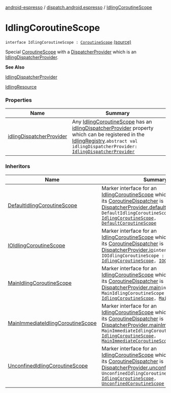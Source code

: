 [android-espresso](../../index.md) / [dispatch.android.espresso](../index.md) / [IdlingCoroutineScope](./index.md)

# IdlingCoroutineScope

`interface IdlingCoroutineScope : `[`CoroutineScope`](https://kotlin.github.io/kotlinx.coroutines/kotlinx-coroutines-core/kotlinx.coroutines/-coroutine-scope/index.html) [(source)](https://github.com/RBusarow/Dispatch/tree/master/android-espresso/src/main/java/dispatch/android/espresso/IdlingCoroutineScope.kt#L29)

Special [CoroutineScope](https://kotlin.github.io/kotlinx.coroutines/kotlinx-coroutines-core/kotlinx.coroutines/-coroutine-scope/index.html) with a [DispatcherProvider](https://rbusarow.github.io/Dispatch/core/dispatch.core/-dispatcher-provider/index.md) which is an [IdlingDispatcherProvider](../-idling-dispatcher-provider/index.md).

**See Also**

[IdlingDispatcherProvider](../-idling-dispatcher-provider/index.md)

[IdlingResource](https://developer.android.com/reference/androidx/test/androidx/test/espresso/IdlingResource.html)

### Properties

| Name | Summary |
|---|---|
| [idlingDispatcherProvider](idling-dispatcher-provider.md) | Any [IdlingCoroutineScope](./index.md) has an [idlingDispatcherProvider](idling-dispatcher-provider.md) property which can be registered in the [IdlingRegistry](https://developer.android.com/reference/androidx/test/androidx/test/espresso/IdlingRegistry.html).`abstract val idlingDispatcherProvider: `[`IdlingDispatcherProvider`](../-idling-dispatcher-provider/index.md) |

### Inheritors

| Name | Summary |
|---|---|
| [DefaultIdlingCoroutineScope](../-default-idling-coroutine-scope.md) | Marker interface for an [IdlingCoroutineScope](./index.md) which indicates that its [CoroutineDispatcher](https://kotlin.github.io/kotlinx.coroutines/kotlinx-coroutines-core/kotlinx.coroutines/-coroutine-dispatcher/index.html) is [DispatcherProvider.default](https://rbusarow.github.io/Dispatch/core/dispatch.core/-dispatcher-provider/default.md)`interface DefaultIdlingCoroutineScope : `[`IdlingCoroutineScope`](./index.md)`, `[`DefaultCoroutineScope`](https://rbusarow.github.io/Dispatch/core/dispatch.core/-default-coroutine-scope/index.md) |
| [IOIdlingCoroutineScope](../-i-o-idling-coroutine-scope.md) | Marker interface for an [IdlingCoroutineScope](./index.md) which indicates that its [CoroutineDispatcher](https://kotlin.github.io/kotlinx.coroutines/kotlinx-coroutines-core/kotlinx.coroutines/-coroutine-dispatcher/index.html) is [DispatcherProvider.io](https://rbusarow.github.io/Dispatch/core/dispatch.core/-dispatcher-provider/io.md)`interface IOIdlingCoroutineScope : `[`IdlingCoroutineScope`](./index.md)`, `[`IOCoroutineScope`](https://rbusarow.github.io/Dispatch/core/dispatch.core/-i-o-coroutine-scope/index.md) |
| [MainIdlingCoroutineScope](../-main-idling-coroutine-scope.md) | Marker interface for an [IdlingCoroutineScope](./index.md) which indicates that its [CoroutineDispatcher](https://kotlin.github.io/kotlinx.coroutines/kotlinx-coroutines-core/kotlinx.coroutines/-coroutine-dispatcher/index.html) is [DispatcherProvider.main](https://rbusarow.github.io/Dispatch/core/dispatch.core/-dispatcher-provider/main.md)`interface MainIdlingCoroutineScope : `[`IdlingCoroutineScope`](./index.md)`, `[`MainCoroutineScope`](https://rbusarow.github.io/Dispatch/core/dispatch.core/-main-coroutine-scope/index.md) |
| [MainImmediateIdlingCoroutineScope](../-main-immediate-idling-coroutine-scope.md) | Marker interface for an [IdlingCoroutineScope](./index.md) which indicates that its [CoroutineDispatcher](https://kotlin.github.io/kotlinx.coroutines/kotlinx-coroutines-core/kotlinx.coroutines/-coroutine-dispatcher/index.html) is [DispatcherProvider.mainImmediate](https://rbusarow.github.io/Dispatch/core/dispatch.core/-dispatcher-provider/main-immediate.md)`interface MainImmediateIdlingCoroutineScope : `[`IdlingCoroutineScope`](./index.md)`, `[`MainImmediateCoroutineScope`](https://rbusarow.github.io/Dispatch/core/dispatch.core/-main-immediate-coroutine-scope/index.md) |
| [UnconfinedIdlingCoroutineScope](../-unconfined-idling-coroutine-scope.md) | Marker interface for an [IdlingCoroutineScope](./index.md) which indicates that its [CoroutineDispatcher](https://kotlin.github.io/kotlinx.coroutines/kotlinx-coroutines-core/kotlinx.coroutines/-coroutine-dispatcher/index.html) is [DispatcherProvider.unconfined](https://rbusarow.github.io/Dispatch/core/dispatch.core/-dispatcher-provider/unconfined.md)`interface UnconfinedIdlingCoroutineScope : `[`IdlingCoroutineScope`](./index.md)`, `[`UnconfinedCoroutineScope`](https://rbusarow.github.io/Dispatch/core/dispatch.core/-unconfined-coroutine-scope/index.md) |
